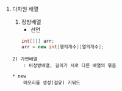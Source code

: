 1. 다차원 배열

	1) 정방배열  
		* 선언  
		```java
		int[][] arr;
		arr = new int[행의개수][열의개수];
    ```  
	2) 가변배열  
		: 비정방배열, 길이가 서로 다른 배열의 묶음  

	* new
		메모리를 생성(점유) 키워드
